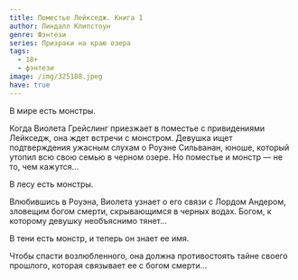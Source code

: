 ```yaml
---
title: Поместье Лейкседж. Книга 1
author: Линдалл Клипстоун
genre: Фэнтези
series: Призраки на краю озера
tags:
  - 18+
  - фэнтези
image: /img/325188.jpeg
have: true
---
```

В мире есть монстры.

Когда Виолета Грейслинг приезжает в поместье с привидениями Лейкседж, она ждет встречи с монстром. Девушка ищет подтверждения ужасным слухам о Роуэне Сильванан, юноше, который утопил всю свою семью в черном озере. Но поместье и монстр — не то, чем кажутся…

В лесу есть монстры.

Влюбившись в Роуэна, Виолета узнает о его связи с Лордом Андером, зловещим богом смерти, скрывающимся в черных водах. Богом, к которому девушку необъяснимо тянет...

В тени есть монстр, и теперь он знает ее имя.

Чтобы спасти возлюбленного, она должна противостоять тайне своего прошлого, которая связывает ее с богом смерти…